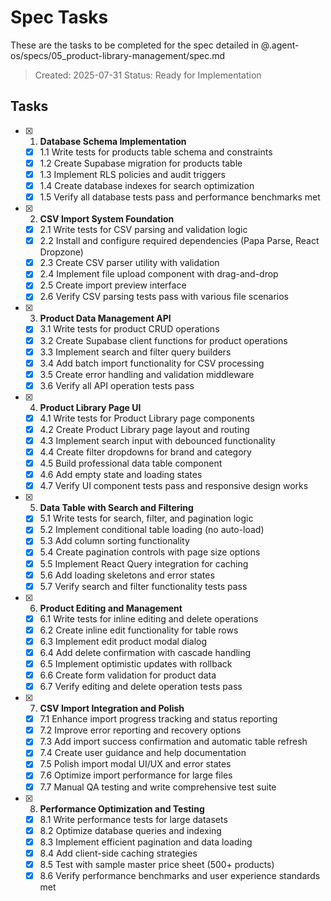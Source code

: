 # Spec Tasks

These are the tasks to be completed for the spec detailed in @.agent-os/specs/05_product-library-management/spec.md

> Created: 2025-07-31
> Status: Ready for Implementation

## Tasks

- [x] 1. **Database Schema Implementation**
  - [x] 1.1 Write tests for products table schema and constraints
  - [x] 1.2 Create Supabase migration for products table
  - [x] 1.3 Implement RLS policies and audit triggers
  - [x] 1.4 Create database indexes for search optimization
  - [x] 1.5 Verify all database tests pass and performance benchmarks met

- [x] 2. **CSV Import System Foundation**
  - [x] 2.1 Write tests for CSV parsing and validation logic
  - [x] 2.2 Install and configure required dependencies (Papa Parse, React Dropzone)
  - [x] 2.3 Create CSV parser utility with validation
  - [x] 2.4 Implement file upload component with drag-and-drop
  - [x] 2.5 Create import preview interface
  - [x] 2.6 Verify CSV parsing tests pass with various file scenarios

- [x] 3. **Product Data Management API**
  - [x] 3.1 Write tests for product CRUD operations
  - [x] 3.2 Create Supabase client functions for product operations
  - [x] 3.3 Implement search and filter query builders
  - [x] 3.4 Add batch import functionality for CSV processing
  - [x] 3.5 Create error handling and validation middleware
  - [x] 3.6 Verify all API operation tests pass

- [x] 4. **Product Library Page UI**
  - [x] 4.1 Write tests for Product Library page components
  - [x] 4.2 Create Product Library page layout and routing
  - [x] 4.3 Implement search input with debounced functionality
  - [x] 4.4 Create filter dropdowns for brand and category
  - [x] 4.5 Build professional data table component
  - [x] 4.6 Add empty state and loading states
  - [x] 4.7 Verify UI component tests pass and responsive design works

- [x] 5. **Data Table with Search and Filtering**
  - [x] 5.1 Write tests for search, filter, and pagination logic
  - [x] 5.2 Implement conditional table loading (no auto-load)
  - [x] 5.3 Add column sorting functionality
  - [x] 5.4 Create pagination controls with page size options
  - [x] 5.5 Implement React Query integration for caching
  - [x] 5.6 Add loading skeletons and error states
  - [x] 5.7 Verify search and filter functionality tests pass

- [x] 6. **Product Editing and Management**
  - [x] 6.1 Write tests for inline editing and delete operations
  - [x] 6.2 Create inline edit functionality for table rows
  - [x] 6.3 Implement edit product modal dialog
  - [x] 6.4 Add delete confirmation with cascade handling
  - [x] 6.5 Implement optimistic updates with rollback
  - [x] 6.6 Create form validation for product data
  - [x] 6.7 Verify editing and delete operation tests pass

- [x] 7. **CSV Import Integration and Polish**
  - [x] 7.1 Enhance import progress tracking and status reporting
  - [x] 7.2 Improve error reporting and recovery options
  - [x] 7.3 Add import success confirmation and automatic table refresh
  - [x] 7.4 Create user guidance and help documentation
  - [x] 7.5 Polish import modal UI/UX and error states
  - [x] 7.6 Optimize import performance for large files
  - [x] 7.7 Manual QA testing and write comprehensive test suite

- [x] 8. **Performance Optimization and Testing**
  - [x] 8.1 Write performance tests for large datasets
  - [x] 8.2 Optimize database queries and indexing
  - [x] 8.3 Implement efficient pagination and data loading
  - [x] 8.4 Add client-side caching strategies
  - [x] 8.5 Test with sample master price sheet (500+ products)
  - [x] 8.6 Verify performance benchmarks and user experience standards met